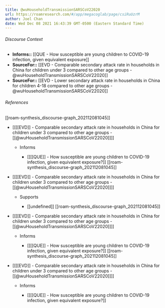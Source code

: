 ```yaml
---
title: @wuHouseholdTransmissionSARSCoV22020
url: https://roamresearch.com/#/app/megacoglab/page/csiRuUzrM
author: Joel Chan
date: Wed Dec 08 2021 16:43:39 GMT-0500 (Eastern Standard Time)
---
```




###### Discourse Context

- **Informs::** [[QUE - How susceptible are young children to COVID-19 infection, given equivalent exposure]]
- **SourceFor::** [[EVD - Comparable secondary attack rate in households in China for children under 3 compared to other age groups - @wuHouseholdTransmissionSARSCoV22020]]
- **SourceFor::** [[EVD - Lower secondary attack rate in households in China for children 4-18 compared to other age groups - @wuHouseholdTransmissionSARSCoV22020]]

###### References

[[roam-synthesis_discourse-graph_202112081045]]

- [[[[EVD]] - Comparable secondary attack rate in households in China for children under 3 compared to other age groups - [[@wuHouseholdTransmissionSARSCoV22020]]]]

    - Informs

        - [[[[QUE]] - How susceptible are young children to COVID-19 infection, given equivalent exposure?]]
[[roam-synthesis_discourse-graph_202112081045]]

- [[[[EVD]] - Comparable secondary attack rate in households in China for children under 3 compared to other age groups - [[@wuHouseholdTransmissionSARSCoV22020]]]]

    - Supports

        - [[undefined]]
[[roam-synthesis_discourse-graph_202112081045]]

- [[[[EVD]] - Comparable secondary attack rate in households in China for children under 3 compared to other age groups - [[@wuHouseholdTransmissionSARSCoV22020]]]]

    - Informs

        - [[[[QUE]] - How susceptible are young children to COVID-19 infection, given equivalent exposure?]]
[[roam-synthesis_discourse-graph_202112081045]]

- [[[[EVD]] - Comparable secondary attack rate in households in China for children under 3 compared to other age groups - [[@wuHouseholdTransmissionSARSCoV22020]]]]

    - Informs

        - [[[[QUE]] - How susceptible are young children to COVID-19 infection, given equivalent exposure?]]

